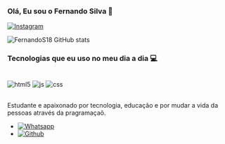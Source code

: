 ### Olá, Eu sou o Fernando Silva 👋

[![Instagram](https://img.shields.io/badge/Instagram-E4405F?style=for-the-badge&logo=instagram&logoColor=white)](https://Instagram.com/_nandooficial_18)

![FernandoS18 GitHub stats](https://github-readme-stats.vercel.app/api?username=FernandoS18&show_icons=true&theme=dark)

### Tecnologias que eu uso no meu dia a dia 💻

<div style="display: inline_block"></br>
  <img align="center" alt="html5" src="https://img.shields.io/badge/HTML-239120?style=for-the-badge&logo=html5&logoColor=white" />
    <img align="center" alt="js" src="https://img.shields.io/badge/JavaScript-F7DF1E?style=for-the-badge&logo=javascript&logoColor=white"/>
    <img align="center" alt="css" src="https://img.shields.io/badge/CSS3-1572B6?style=for-the-badge&logo=css3&logoColor=white"/>
<div><br/>


Estudante e apaixonado por tecnologia, educação e por mudar a vida da pessoas através da pragramaçaõ. 

- [![Whatsapp](https://img.shields.io/badge/WhatsApp-25D366?style=for-the-badge&logo=whatsapp&logoColor=white)](https://Whatsapp.com/85991128087)
- [![Github](https://img.shields.io/badge/LinkedIn-0077B5?style=for-the-badge&logo=linkedin&logoColor=white)](https://)
